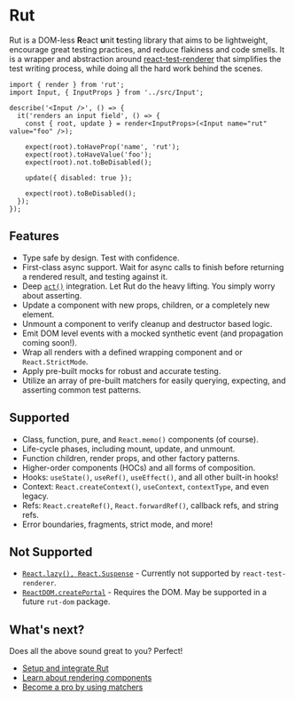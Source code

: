 # Rut

Rut is a DOM-less **R**eact **u**nit **t**esting library that aims to be lightweight, encourage
great testing practices, and reduce flakiness and code smells. It is a wrapper and abstraction
around [react-test-renderer](https://reactjs.org/docs/test-renderer.html) that simplifies the test
writing process, while doing all the hard work behind the scenes.

```tsx
import { render } from 'rut';
import Input, { InputProps } from '../src/Input';

describe('<Input />', () => {
  it('renders an input field', () => {
    const { root, update } = render<InputProps>(<Input name="rut" value="foo" />);

    expect(root).toHaveProp('name', 'rut');
    expect(root).toHaveValue('foo');
    expect(root).not.toBeDisabled();

    update({ disabled: true });

    expect(root).toBeDisabled();
  });
});
```

## Features

- Type safe by design. Test with confidence.
- First-class async support. Wait for async calls to finish before returning a rendered result, and
  testing against it.
- Deep [`act()`](https://reactjs.org/docs/testing-recipes.html#act) integration. Let Rut do the
  heavy lifting. You simply worry about asserting.
- Update a component with new props, children, or a completely new element.
- Unmount a component to verify cleanup and destructor based logic.
- Emit DOM level events with a mocked synthetic event (and propagation coming soon!).
- Wrap all renders with a defined wrapping component and or `React.StrictMode`.
- Apply pre-built mocks for robust and accurate testing.
- Utilize an array of pre-built matchers for easily querying, expecting, and asserting common test
  patterns.

## Supported

- Class, function, pure, and `React.memo()` components (of course).
- Life-cycle phases, including mount, update, and unmount.
- Function children, render props, and other factory patterns.
- Higher-order components (HOCs) and all forms of composition.
- Hooks: `useState()`, `useRef()`, `useEffect()`, and all other built-in hooks!
- Context: `React.createContext()`, `useContext`, `contextType`, and even legacy.
- Refs: `React.createRef()`, `React.forwardRef()`, callback refs, and string refs.
- Error boundaries, fragments, strict mode, and more!

## Not Supported

- [`React.lazy(), React.Suspense`](https://github.com/facebook/react/issues/14170) - Currently not
  supported by `react-test-renderer`.
- [`ReactDOM.createPortal`](https://reactjs.org/docs/portals.html) - Requires the DOM. May be
  supported in a future `rut-dom` package.

## What's next?

Does all the above sound great to you? Perfect!

- [Setup and integrate Rut](./setup.md)
- [Learn about rendering components](./api.md)
- [Become a pro by using matchers](./matchers.md)
